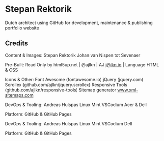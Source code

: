 # Stepan Rektorik

Dutch architect
using GitHub for development, maintenance & publishing portfolio website  

## Credits

Content & Images:
  Stepan Rektorik
  Johan van Nispen tot Sevenaer

Pre-Built:
  Read Only by html5up.net | @ajlkn | AJ j@lkn.io |
  Language HTML & CSS

Icons & Other:
  Font Awesome (fontawesome.io)
  jQuery (jquery.com)
	Scrollex (github.com/ajlkn/jquery.scrollex)
	Responsive Tools (github.com/ajlkn/responsive-tools)
  Sitemap generator www.xml-sitemaps.com

DevOps & Tooling:
	Andreas Hulspas
	Linux Mint
	VSCodium
	Acer & Dell

Platform:
	GitHub & GitHub Pages



DevOps & Tooling:
	Andreas Hulspas
	Linux Mint
	VSCodium
	Dell

Platform:
	GitHub & GitHub Pages
